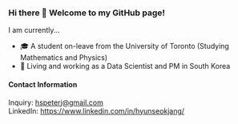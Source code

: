 ### Hi there 👋 Welcome to my GitHub page!

<!-- **jjangsta/jjangsta** is a ✨ _special_ ✨ repository because its `README.md` (this file) appears on your GitHub profile. -->

I am currently...
- 🎓 A student on-leave from the University of Toronto (Studying Mathematics and Physics)
- 🏢 Living and working as a Data Scientist and PM in South Korea

#### Contact Information

Inquiry: hspeterj@gmail.com<br/>
LinkedIn: https://www.linkedin.com/in/hyunseokjang/
